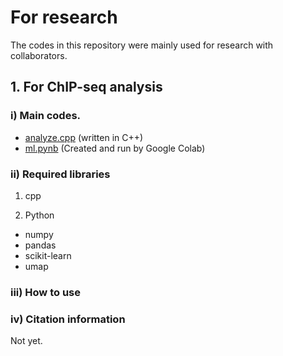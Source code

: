 # For research

The codes in this repository were mainly used for research with collaborators.

## 1. For ChIP-seq analysis
### i) Main codes.
* [analyze.cpp]() (written in C++)
* [ml.pynb]() (Created and run by Google Colab)

### ii) Required libraries
1. cpp


2. Python
* numpy
* pandas
* scikit-learn
* umap

### iii) How to use

### iv) Citation information
Not yet.
